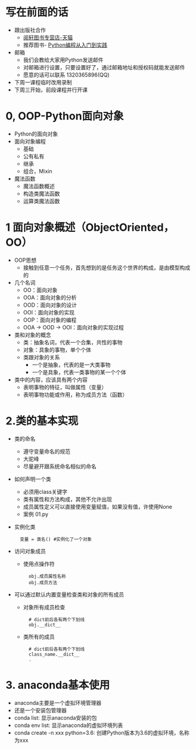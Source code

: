 # 写在前面的话
- 跟出版社合作
    - [阅轩图书专营店-天猫](https://yuexuants.tmall.com/shop/view_shop.htm?spm=a1z0k.6846577.0.0.5c7e46edCjt8dA&shop_id=109919289)
    - 推荐图书- [Python编程从入门到实践](https://detail.tmall.com/item.htm?spm=a220m.1000858.1000725.1.21ba6a3fDfiezC&id=535882394166&areaId=350200&user_id=2049420857&cat_id=2&is_b=1&rn=d623ed948194c61c1980c715626ff39c)
- 邮箱
    - 我们会教给大家用Python发送邮件
    - 对邮箱进行设置，只要设置好了，通过邮箱地址和授权码就能发送邮件
    - 愿意的话可以联系 1320365896(QQ)
- 下周一课程临时改用录制
- 下周三开始，前段课程并行开课

# 0,    OOP-Python面向对象
- Python的面向对象
- 面向对象编程
    - 基础
    - 公有私有
    - 继承
    - 组合，Mixin
- 魔法函数
    - 魔法函数概述
    - 构造类魔法函数
    - 运算类魔法函数
    
# 1  面向对象概述（ObjectOriented，OO）
- OOP思想
    - 接触到任意一个任务，首先想到的是任务这个世界的构成，是由模型构成的
- 几个名词
    - OO：面向对象
    - OOA：面向对象的分析
    - OOD：面向对象的设计
    - OOI：面向对象的实现
    - OOP：面向对象的编程
    - OOA -> OOD -> OOI：面向对象的实现过程
- 类和对象的概念
    - 类：抽象名词，代表一个合集，共性的事物
    - 对象：具象的事物，单个个体
    - 类跟对象的关系
        - 一个是抽象，代表的是一大类事物
        - 一个是具象，代表一类事物的某一个个体
- 类中的内容，应该具有两个内容
    - 表明事物的特征，叫做属性（变量）
    - 表明事物功能或作用，称为成员方法（函数）
    
# 2.类的基本实现
- 类的命名
    - 遵守变量命名的规范
    - 大驼峰
    - 尽量避开跟系统命名相似的命名
- 如何声明一个类
    - 必须用class关键字
    - 类有属性和方法构成，其他不允许出现
    - 成员属性定义可以直接使用变量赋值，如果没有值，许使用None
    - 案例 01.py
- 实例化类

        变量 = 类名() #实例化了一个对象
- 访问对象成员
    - 使用点操作符
    
            obj.成员属性名称
            obj.成员方法
- 可以通过默认内置变量检查类和对象的所有成员
    - 对象所有成员检查
    
            # dict前后各有两个下划线
            obj.__dict__
    - 类所有的成员
    
            # dict前后各有两个下划线
            class_name.__dict__
            .
# 3.  anaconda基本使用
- anaconda主要是一个虚拟环境管理器
- 还是一个安装包管理器
- conda list: 显示anaconda安装的包
- conda env list: 显示anaconda的虚拟环境列表
- conda create -n xxx python=3.6: 创建Python版本为3.6的虚拟环境，名称为xxx

